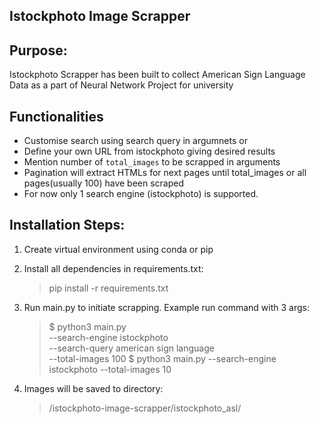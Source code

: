 ## Istockphoto Image Scrapper

## Purpose:
Istockphoto Scrapper has been built to collect American Sign Language Data as a part of Neural Network Project for university

## Functionalities
- Customise search using search query in argumnets or
- Define your own URL from istockphoto giving desired results
- Mention number of `total_images` to be scrapped in arguments
- Pagination will extract HTMLs for next pages until total_images or all pages(usually 100) have been scraped
- For now only 1 search engine (istockphoto) is  supported. 

## Installation Steps:
1. Create virtual environment using conda or pip
2. Install all dependencies in requirements.txt: 
    > pip install -r requirements.txt
3. Run main.py to initiate scrapping. Example run command with 3 args:
    > $ python3 main.py \
        --search-engine istockphoto \
        --search-query american sign language \
        --total-images 100
    > $ python3 main.py --search-engine istockphoto  --total-images 10

4. Images will be saved to directory: 
    > /istockphoto-image-scrapper/istockphoto_asl/